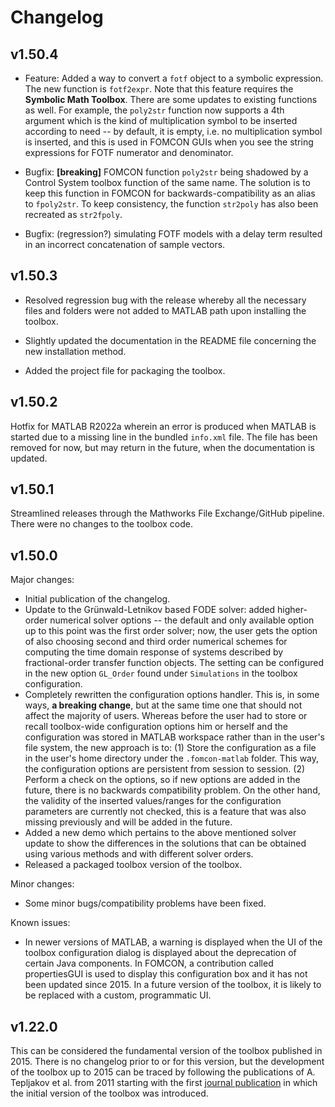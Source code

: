 # Changelog

## v1.50.4

* Feature: Added a way to convert a `fotf` object to a symbolic expression. The new function is `fotf2expr`. Note that this feature requires the **Symbolic Math Toolbox**. There are some updates to existing functions as well. For example, the `poly2str` function now supports a 4th argument which is the kind of multiplication symbol to be inserted according to need -- by default, it is empty, i.e. no multiplication symbol is inserted, and this is used in FOMCON GUIs when you see the string expressions for FOTF numerator and denominator.
- Bugfix: **[breaking]** FOMCON function `poly2str` being shadowed by a Control System toolbox function of the same name. The solution is to keep this function in FOMCON for backwards-compatibility as an alias to `fpoly2str`. To keep consistency, the function `str2poly` has also been recreated as `str2fpoly`.

- Bugfix: (regression?) simulating FOTF models with a delay term resulted in an incorrect concatenation of sample vectors.

## v1.50.3

* Resolved regression bug with the release whereby all the necessary files and folders were not added to MATLAB path upon installing the toolbox.

* Slightly updated the documentation in the README file concerning the new installation method.

* Added the project file for packaging the toolbox.

## v1.50.2

Hotfix for MATLAB R2022a wherein an error is produced when MATLAB is started due to a missing line in the bundled `info.xml` file. The file has been removed for now, but may return in the future, when the documentation is updated.

## v1.50.1

Streamlined releases through the Mathworks File Exchange/GitHub pipeline. There were no changes to the toolbox code.

## v1.50.0

Major changes:

* Initial publication of the changelog. 
* Update to the Grünwald-Letnikov based FODE solver: added higher-order numerical solver options -- the default and only available option up to this point was the first order solver; now, the user gets the option of also choosing second and third order numerical schemes for computing the time domain response of systems described by fractional-order transfer function objects. The setting can be configured in the new option `GL_Order`  found under `Simulations` in the toolbox configuration.
* Completely rewritten the configuration options handler. This is, in some ways, **a breaking change**, but at the same time one that should not affect the majority of users. Whereas before the user had to store or recall toolbox-wide configuration options him or herself and the configuration was stored in MATLAB workspace rather than in the user's file system, the new approach is to: (1) Store the configuration as a file in the user's home directory under the `.fomcon-matlab` folder. This way, the configuration options are persistent from session to session. (2) Perform a check on the options, so if new options are added in the future, there is no backwards compatibility problem. On the other hand, the validity of the inserted values/ranges for the configuration parameters are currently not checked, this is a feature that was also missing previously and will be added in the future.
* Added a new demo which pertains to the above mentioned solver update to show the differences in the solutions that can be obtained using various methods and with different solver orders.
* Released a packaged toolbox version of the toolbox.

Minor changes:

* Some minor bugs/compatibility problems have been fixed.

Known issues:

* In newer versions of MATLAB, a warning is displayed when the UI of the toolbox configuration dialog is displayed about the deprecation of certain Java components. In FOMCON, a contribution called propertiesGUI is used to display this configuration box and it has not been updated since 2015. In a future version of the toolbox, it is likely to be replaced with a custom, programmatic UI.

## v1.22.0

This can be considered the fundamental version of the toolbox published in 2015. There is no changelog prior to or for this version, but the development of the toolbox up to 2015 can be traced by following the publications of A. Tepljakov et al. from 2011 starting with the first [journal publication](https://ijmcs.dmcs.pl/documents/10630/20046/JMCS_2_2011-3.pdf) in which the initial version of the toolbox was introduced.

